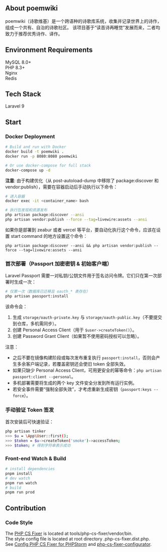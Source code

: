 ## About poemwiki

poemwiki（诗歌维基）是一个跨语种的诗歌库系统，收集并记录世界上的诗作，组成一个共有、自治的诗歌社区。
该项目基于“读首诗再睡觉”发展而来，二者均致力于推荐优秀诗作、译作。

## Environment Requirements
MySQL 8.0+  
PHP 8.3+  
Nginx  
Redis  

## Tech Stack
Laravel 9  


## Start

### Docker Deployment
```bash
# Build and run with Docker
docker build -t poemwiki .
docker run -p 8080:8080 poemwiki

# Or use docker-compose for full stack
docker-compose up -d
```

**注意**: 由于构建优化（从 post-autoload-dump 中移除了 package:discover 和 vendor:publish），需要在容器启动后手动执行以下命令：
```bash
# 进入容器
docker exec -it <container_name> bash

# 执行包发现和资源发布
php artisan package:discover --ansi
php artisan vendor:publish --force --tag=livewire:assets --ansi
```
如果你是部署到 zeabur 或者 vercel 等平台，要自动化执行这个命令，应该在设置 start command 的地方设置这个命令：
```
php artisan package:discover --ansi && php artisan vendor:publish --force --tag=livewire:assets --ansi
```

### 首次部署（Passport 加密密钥 & 初始客户端）
Laravel Passport 需要一对私钥/公钥文件用于签名访问令牌。它们只在第一次部署时生成一次：

```bash
# 仅第一次（数据库已迁移且 oauth_* 表存在）
php artisan passport:install
```

该命令会：
1. 生成 `storage/oauth-private.key` 与 `storage/oauth-public.key`（不要提交到仓库，多机需同步）。
2. 创建 Personal Access Client（用于 `$user->createToken()`）。
3. 创建 Password Grant Client（如果暂不使用密码授权可以忽略）。

注意：
* 之后不要在镜像构建阶段或每次发布重复执行 `passport:install`，否则会产生多余客户端记录，若覆盖密钥还会使旧 token 全部失效。
* 如果只缺少 Personal Access Client，可用更安全的幂等命令：`php artisan passport:client --personal`。
* 多机部署需要将生成的两个 key 文件安全分发到所有运行实例。
* 若安全事件需要“强制全部失效”，才考虑重新生成密钥（`passport:keys --force`）。

### 手动验证 Token 签发
首次安装后可快速验证：
```bash
php artisan tinker
>>> $u = \App\User::first();
>>> $token = $u->createToken('smoke')->accessToken;
>>> $token; # 得到字符串表示成功
```


### Front-end Watch & Build
```bash
# install dependencies
pnpm install
# dev watch
pnpm run watch
# build
pnpm run prod
```

## Contribution

### Code Style
The [PHP CS Fixer](https://cs.symfony.com/) is located at tools/php-cs-fixer/vendor/bin.  
The style config file is located at root directory .php-cs-fixer.dist.php.  
See [Config PHP CS Fixer for PHPStorm](https://www.jetbrains.com/help/phpstorm/using-php-cs-fixer.html#installing-configuring-php-cs-fixer) and 
[php-cs-fixer-configurator](https://mlocati.github.io/php-cs-fixer-configurator/#version:3.0).